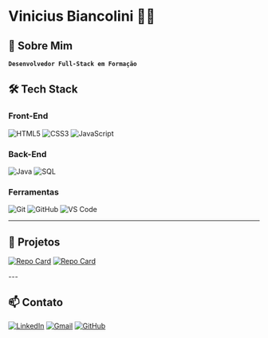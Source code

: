 # Vinicius Biancolini 👨‍💻  

## 🌟 Sobre Mim
**`Desenvolvedor Full-Stack em Formação`**  

## 🛠️ Tech Stack

### Front-End
![HTML5](https://img.shields.io/badge/HTML5-E34F26?style=for-the-badge&logo=html5&logoColor=white)
![CSS3](https://img.shields.io/badge/CSS3-1572B6?style=for-the-badge&logo=css3&logoColor=white)
![JavaScript](https://img.shields.io/badge/JavaScript-F7DF1E?style=for-the-badge&logo=javascript&logoColor=black)


### Back-End
![Java](https://img.shields.io/badge/Java-ED8B00?style=for-the-badge&logo=openjdk&logoColor=white)
![SQL](https://img.shields.io/badge/MySQL-005C84?style=for-the-badge&logo=mysql&logoColor=white)

### Ferramentas
![Git](https://img.shields.io/badge/Git-F05032?style=for-the-badge&logo=git&logoColor=white)
![GitHub](https://img.shields.io/badge/GitHub-100000?style=for-the-badge&logo=github&logoColor=white)
![VS Code](https://img.shields.io/badge/VS_Code-007ACC?style=for-the-badge&logo=visual-studio-code&logoColor=white)

---


## 🚀 Projetos
<div>
  
[![Repo Card](https://github-readme-stats.vercel.app/api/pin/?username=SENAISP-Unid601-Projetos&repo=SENAICommunity&theme=radical)](https://github.com/SENAISP-Unid601-Projetos/SENAICommunity)
[![Repo Card](https://github-readme-stats.vercel.app/api/pin/?username=ViniciusDev00&repo=myStore&theme=radical)](https://github.com/ViniciusDev00/myStore)


</div>
---

## 📫 Contato

[![LinkedIn](https://img.shields.io/badge/LinkedIn-0077B5?style=for-the-badge&logo=linkedin&logoColor=white)](https://linkedin.com/in/vinicius-biancolini-037984365)
[![Gmail](https://img.shields.io/badge/Gmail-D14836?style=for-the-badge&logo=gmail&logoColor=white)](mailto:vinicius.biancolini.tds24)
[![GitHub](https://img.shields.io/badge/GitHub-100000?style=for-the-badge&logo=github&logoColor=white)](https://github.com/ViniciusDev00)
